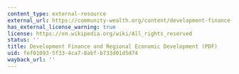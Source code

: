 ```yaml
---
content_type: external-resource
external_url: https://community-wealth.org/content/development-finance-and-regional-economic-development
has_external_license_warning: true
license: https://en.wikipedia.org/wiki/All_rights_reserved
status: ''
title: Development Finance and Regional Economic Development (PDF)
uid: fef01093-5f33-4ca7-8abf-b733d01d5d74
wayback_url: ''
---
```

